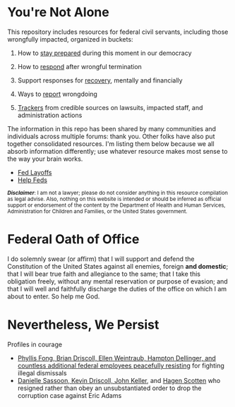# You're Not Alone
This repository includes resources for federal civil servants, including those wrongfully impacted, organized in buckets:

1. How to [stay prepared](prepare.md) during this moment in our democracy

2. How to [respond](respond.md) after wrongful termination

3. Support responses for [recovery](recover.md), mentally and financially

4. Ways to [report](report.md) wrongdoing

5. [Trackers](track.md) from credible sources on lawsuits, impacted staff, and administration actions

The information in this repo has been shared by many communities and individuals across multiple forums: thank you. Other folks have also put together consolidated resources. I'm listing them below because we all absorb information differently; use whatever resource makes most sense to the way your brain works.

* [Fed Layoffs](https://fedlayoffs.com/)
* [Help Feds](https://helpfeds.com/)

<small>***Disclaimer***: I am not a lawyer; please do not consider anything in this resource compilation as legal advise. Also, nothing on this website is intended or should be inferred as official support or endorsement of the content by the Department of Health and Human Services, Administration for Children and Families, or the United States government.
</small>

# Federal Oath of Office
I do solemnly swear (or affirm) that I will support and defend the Constitution of the United States against all enemies, foreign **and domestic**; that I will bear true faith and allegiance to the same; that I take this obligation freely, without any mental reservation or purpose of evasion; and that I will well and faithfully discharge the duties of the office on which I am about to enter. So help me God.

# Nevertheless, We Persist
Profiles in courage

* [Phyllis Fong, Brian Driscoll, Ellen Weintraub, Hampton Dellinger, and countless additional federal employees peacefully resisting](https://robertreich.substack.com/p/profiles-in-courage) for fighting illegal dismissals
* [Danielle Sassoon, Kevin Driscoll, John Keller](https://www.nytimes.com/2025/02/13/nyregion/danielle-sassoon-quit-eric-adams.html?searchResultPosition=1), and [Hagen Scotten](https://www.nytimes.com/2025/02/14/nyregion/adams-prosecutor-hagan-scotten-quits.html) who resigned rather than obey an unsubstantiated order to drop the corruption case against Eric Adams